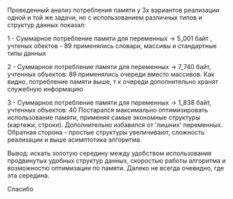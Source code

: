 Проведенный анализ потребления памяти у 3х вариантов 
реализации одной и той же задачи, но с использованием различных типов и структур данных
показал:

1 - Суммарное потребление памяти для переменных -> 5_001 байт , учтеных обектов - 89
применялись словари, массивы и стандартные типы данных

2 - Суммарное потребление памяти для переменных -> 7_740 байт, учтенных объектов: 89
 применялись очереди вместо массивов. Как видно, потребление памяти выше, т к очереди дополнительно хранят
служебную информацию

3 - Суммарное потребление памяти для переменных -> 1_838 байт, учтенных объектов: 40
 Постарался максимально оптимизировать использование памяти, применяя самые экономные структуры (картежи, строки).
Дополнительно избавился от 'лишних' переменных. Обратная сторона - простые структуры увеличивают, сложность реализации
и выше асимптотика алгоритма. 

Вывод: искать золотую середину между удобством использования продвинутых удобных структур данных, скоростью
работы алгоритма и возможностю оптимизации по памяти. Далеко не всегда очевидно, где эта середина.

Спасибо